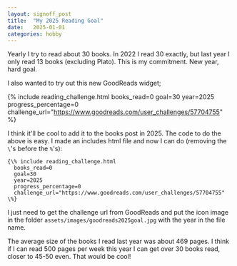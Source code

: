 ```yaml
---
layout: signoff_post
title:  "My 2025 Reading Goal"
date:   2025-01-01
categories: hobby
---
```


Yearly I try to read about 30 books. In 2022 I read 30 exactly, but last year I only read 13 books (excluding Plato).
This is my commitment. New year, hard goal.

I also wanted to try out this new GoodReads widget;

{% include reading_challenge.html 
  books_read=0
  goal=30
  year=2025
  progress_percentage=0
  challenge_url="https://www.goodreads.com/user_challenges/57704755"
%}

I think it'll be cool to add it to the books post in 2025. The code to do the above is easy. 
I made an includes html file and now I can do (removing the `\`'s before the `%`'s):
```
{\% include reading_challenge.html 
  books_read=0
  goal=30
  year=2025
  progress_percentage=0
  challenge_url="https://www.goodreads.com/user_challenges/57704755"
\%}
```
I just need to get the challenge url from GoodReads and put the icon image in the folder `assets/images/goodreads2025goal.jpg` with the year in the file name.

The average size of the books I read last year was about 469 pages. 
I think if I can read 500 pages per week this year I can get over 30 books read, closer to 45-50 even. That would be cool!